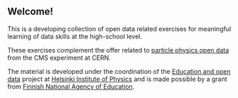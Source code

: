 ## Welcome! 

This is a developing collection of open data related exercises for meaningful learning of data skills at the high-school level.

These exercises complement the offer related to [particle physics open data](https://github.com/cms-opendata-education) from the CMS experiment at CERN. 

The material is developed under the coordination of the [Education and open data](https://www.hip.fi/research/education-and-open-data/) project at [Helsinki Institute of Physics](https://www.hip.fi/) and is made possible by a grant from [Finnish National Agency of Education](https://www.oph.fi/en).


